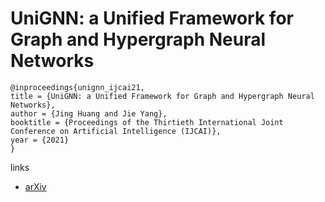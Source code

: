 # UniGNN: a Unified Framework for Graph and Hypergraph Neural Networks

```
@inproceedings{unignn_ijcai21,
title = {UniGNN: a Unified Framework for Graph and Hypergraph Neural Networks},
author = {Jing Huang and Jie Yang},
booktitle = {Proceedings of the Thirtieth International Joint Conference on Artificial Intelligence (IJCAI)},
year = {2021}
}
```

links
- [arXiv](https://arxiv.org/abs/2105.00956)
